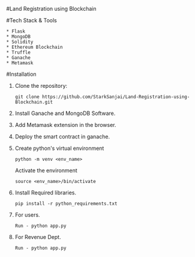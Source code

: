 #Land Registration using Blockchain  

#Tech Stack & Tools
```
* Flask
* MongoDB
* Solidity
* Ethereum Blockchain
* Truffle
* Ganache
* Metamask
```

#Installation

1. Clone the repository:
    ```
    git clone https://github.com/StarkSanjai/Land-Registration-using-Blockchain.git
    ```

2. Install Ganache and MongoDB Software.

3. Add Metamask extension in the browser.

4. Deploy the smart contract in ganache.

5. Create python's virtual environment
    ```
    python -m venv <env_name>
    ```
    Activate the environment
    ```
    source <env_name>/bin/activate
    ```
  
6. Install Required libraries.
   ```
   pip install -r python_requirements.txt
   ```
   
7.  For users.
    ```
    Run - python app.py
    ```

8. For Revenue Dept.
   ```
   Run - python app.py
   ```
   
